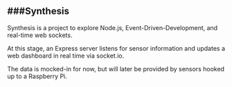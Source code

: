 ###Synthesis
--------------------------------------------

Synthesis is a project to explore Node.js, Event-Driven-Development, and real-time web sockets.

At this stage, an Express server listens for sensor information and updates a web dashboard in real time via socket.io.

The data is mocked-in for now, but will later be provided by sensors hooked up to a Raspberry Pi.
